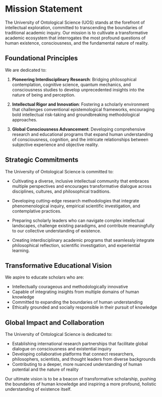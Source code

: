 # Mission Statement

The University of Ontological Science (UOS) stands at the forefront of intellectual exploration, committed to transcending the boundaries of traditional academic inquiry. Our mission is to cultivate a transformative academic ecosystem that interrogates the most profound questions of human existence, consciousness, and the fundamental nature of reality.

## Foundational Principles

We are dedicated to:

1. **Pioneering Interdisciplinary Research**: Bridging philosophical contemplation, cognitive science, quantum mechanics, and consciousness studies to develop unprecedented insights into the nature of being and perception.

2. **Intellectual Rigor and Innovation**: Fostering a scholarly environment that challenges conventional epistemological frameworks, encouraging bold intellectual risk-taking and groundbreaking methodological approaches.

3. **Global Consciousness Advancement**: Developing comprehensive research and educational programs that expand human understanding of consciousness, cognition, and the intricate relationships between subjective experience and objective reality.

## Strategic Commitments

The University of Ontological Science is committed to:

- Cultivating a diverse, inclusive intellectual community that embraces multiple perspectives and encourages transformative dialogue across disciplines, cultures, and philosophical traditions.

- Developing cutting-edge research methodologies that integrate phenomenological inquiry, empirical scientific investigation, and contemplative practices.

- Preparing scholarly leaders who can navigate complex intellectual landscapes, challenge existing paradigms, and contribute meaningfully to our collective understanding of existence.

- Creating interdisciplinary academic programs that seamlessly integrate philosophical reflection, scientific investigation, and experiential learning.

## Transformative Educational Vision

We aspire to educate scholars who are:
- Intellectually courageous and methodologically innovative
- Capable of integrating insights from multiple domains of human knowledge
- Committed to expanding the boundaries of human understanding
- Ethically grounded and socially responsible in their pursuit of knowledge

## Global Impact and Collaboration

The University of Ontological Science is dedicated to:
- Establishing international research partnerships that facilitate global dialogue on consciousness and existential inquiry
- Developing collaborative platforms that connect researchers, philosophers, scientists, and thought leaders from diverse backgrounds
- Contributing to a deeper, more nuanced understanding of human potential and the nature of reality

Our ultimate vision is to be a beacon of transformative scholarship, pushing the boundaries of human knowledge and inspiring a more profound, holistic understanding of existence itself.
